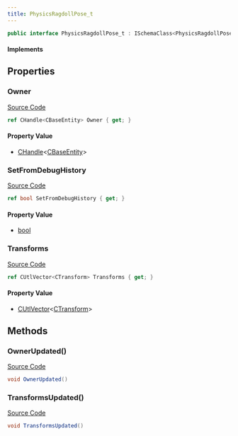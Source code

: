 ```yaml
---
title: PhysicsRagdollPose_t
---
```


```csharp
public interface PhysicsRagdollPose_t : ISchemaClass<PhysicsRagdollPose_t>, ISchemaField, ISchemaClass, INativeHandle
```

#### Implements

## Properties

### Owner

[Source Code](https://github.com/swiftly-solution/swiftlys2/blob/main/managed/src/SwiftlyS2.Generated/Schemas/Interfaces/PhysicsRagdollPose_t.cs#L19)

```csharp
ref CHandle<CBaseEntity> Owner { get; }
```

#### Property Value

- [CHandle](/docs/api/shared/natives/chandle-1)<[CBaseEntity](/docs/api/shared/schemadefinitions/cbaseentity)>

### SetFromDebugHistory

[Source Code](https://github.com/swiftly-solution/swiftlys2/blob/main/managed/src/SwiftlyS2.Generated/Schemas/Interfaces/PhysicsRagdollPose_t.cs#L21)

```csharp
ref bool SetFromDebugHistory { get; }
```

#### Property Value

- [bool](https://learn.microsoft.com/dotnet/api/system.boolean)

### Transforms

[Source Code](https://github.com/swiftly-solution/swiftlys2/blob/main/managed/src/SwiftlyS2.Generated/Schemas/Interfaces/PhysicsRagdollPose_t.cs#L17)

```csharp
ref CUtlVector<CTransform> Transforms { get; }
```

#### Property Value

- [CUtlVector](/docs/api/-1)<[CTransform](/docs/api/shared/natives/ctransform)>

## Methods

### OwnerUpdated()

[Source Code](https://github.com/swiftly-solution/swiftlys2/blob/main/managed/src/SwiftlyS2.Generated/Schemas/Interfaces/PhysicsRagdollPose_t.cs#L24)

```csharp
void OwnerUpdated()
```

### TransformsUpdated()

[Source Code](https://github.com/swiftly-solution/swiftlys2/blob/main/managed/src/SwiftlyS2.Generated/Schemas/Interfaces/PhysicsRagdollPose_t.cs#L23)

```csharp
void TransformsUpdated()
```

